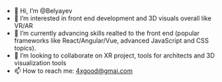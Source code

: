 - 👋 Hi, I’m @Belyayev
- 👀 I’m interested in front end development and 3D visuals overall like VR/AR
- 🌱 I’m currently advancing skills realted to the front end (popular frameworks like React/Angular/Vue, advanced JavaScript and CSS topics).
- 💞️ I’m looking to collaborate on XR project, tools for architects and 3D visualization tools
- 📫 How to reach me: 4xgood@gmai.com
